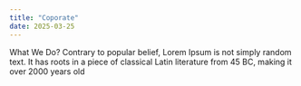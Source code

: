 ```yaml
---
title: "Coporate"
date: 2025-03-25
---
```



What We Do?
Contrary to popular belief, Lorem Ipsum is not simply random text. It has roots in a piece of classical Latin literature from 45 BC, making it over 2000 years old
